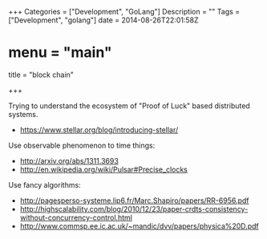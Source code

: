 +++
Categories = ["Development", "GoLang"]
Description = ""
Tags = ["Development", "golang"]
date = 2014-08-26T22:01:58Z
# menu = "main"
title = "block chain"

+++


Trying to understand the ecosystem of "Proof of Luck" based distributed systems.

 - https://www.stellar.org/blog/introducing-stellar/

Use observable phenomenon to time things:
 - http://arxiv.org/abs/1311.3693
 - http://en.wikipedia.org/wiki/Pulsar#Precise_clocks

Use fancy algorithms:
 - http://pagesperso-systeme.lip6.fr/Marc.Shapiro/papers/RR-6956.pdf
 - http://highscalability.com/blog/2010/12/23/paper-crdts-consistency-without-concurrency-control.html
 - http://www.commsp.ee.ic.ac.uk/~mandic/dvv/papers/physica%20D.pdf
